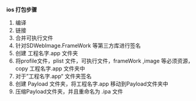 **ios 打包步骤**

1. 编译
2. 链接
3. 合并可执行文件
4. 针对SDWebImage.FrameWork 等第三方库进行签名
5. 创建 工程名字.app 文件夹
6. 将profile文件，plist 文件，可执行文件，frameWork ,image 等必须资源，copy 工程名字.app 文件夹中
7. 对于”工程名字.app“ 文件夹签名
8. 创建 Payload 文件夹，将工程名字.app 移动到Payload文件夹中
9. 压缩Payload文件夹，并且重命名为 .ipa 文件
